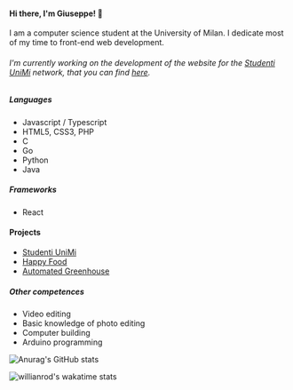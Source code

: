 #### Hi there, I'm Giuseppe! 👋
I am a computer science student at the University of Milan.
I dedicate most of my time to front-end web development.
###### I'm currently working on the development of the website for the [Studenti UniMi](https://github.com/StudentiUnimi) network, that you can find [here](https://studentiunimi.it/).

##### Languages
- Javascript / Typescript
- HTML5, CSS3, PHP
- C
- Go
- Python
- Java

##### Frameworks
- React

#### Projects
- [Studenti UniMi](https://studentiunimi.it/)
- [Happy Food](https://github.com/Giuseppetm/happy_food)
- [Automated Greenhouse](https://github.com/Giuseppetm/Automated_Greenhouse)

##### Other competences
- Video editing
- Basic knowledge of photo editing
- Computer building
- Arduino programming

![Anurag's GitHub stats](https://github-readme-stats.vercel.app/api?username=giuseppetm&theme=yeblu&show_icons=true)
<!--![Top Langs](https://github-readme-stats.vercel.app/api/top-langs/?username=giuseppetm&layout=compact&langs_count=10)-->
![willianrod's wakatime stats](https://github-readme-stats.vercel.app/api/wakatime?username=Giuseppetm&theme=yeblu)
